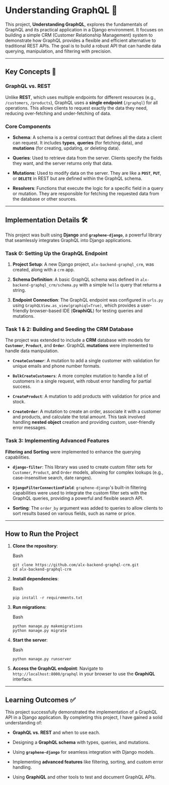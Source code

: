
# **Understanding GraphQL** 📝

This project, **Understanding GraphQL**, explores the fundamentals of GraphQL and its practical application in a Django environment. It focuses on building a simple CRM (Customer Relationship Management) system to demonstrate how GraphQL provides a flexible and efficient alternative to traditional REST APIs. The goal is to build a robust API that can handle data querying, manipulation, and filtering with precision.

<hr>

## **Key Concepts** 🧠

### **GraphQL vs. REST**

Unlike **REST**, which uses multiple endpoints for different resources (e.g., `/customers`, `/products`), GraphQL uses a **single endpoint** (`/graphql`) for all operations. This allows clients to request exactly the data they need, reducing over-fetching and under-fetching of data.

### **Core Components**

-   **Schema**: A schema is a central contract that defines all the data a client can request. It includes **types**, **queries** (for fetching data), and **mutations** (for creating, updating, or deleting data).
    
-   **Queries**: Used to retrieve data from the server. Clients specify the fields they want, and the server returns only that data.
    
-   **Mutations**: Used to modify data on the server. They are like a **`POST`**, **`PUT`**, or **`DELETE`** in REST but are defined within the GraphQL schema.
    
-   **Resolvers**: Functions that execute the logic for a specific field in a query or mutation. They are responsible for fetching the requested data from the database or other sources.
    

<hr>

## **Implementation Details** 🛠️

This project was built using **Django** and **`graphene-django`**, a powerful library that seamlessly integrates GraphQL into Django applications.

### **Task 0: Setting Up the GraphQL Endpoint**

1.  **Project Setup**: A new Django project, `alx-backend-graphql_crm`, was created, along with a `crm` app.
    
2.  **Schema Definition**: A basic GraphQL schema was defined in `alx-backend-graphql_crm/schema.py` with a simple `hello` query that returns a string.
    
3.  **Endpoint Connection**: The GraphQL endpoint was configured in `urls.py` using `GraphQLView.as_view(graphiql=True)`, which provides a user-friendly browser-based IDE (**GraphiQL**) for testing queries and mutations.
    

### **Task 1 & 2: Building and Seeding the CRM Database**

The project was extended to include a **CRM** database with models for **`Customer`**, **`Product`**, and **`Order`**. GraphQL **mutations** were implemented to handle data manipulation.

-   **`CreateCustomer`**: A mutation to add a single customer with validation for unique emails and phone number formats.
    
-   **`BulkCreateCustomers`**: A more complex mutation to handle a list of customers in a single request, with robust error handling for partial success.
    
-   **`CreateProduct`**: A mutation to add products with validation for price and stock.
    
-   **`CreateOrder`**: A mutation to create an order, associate it with a customer and products, and calculate the total amount. This task involved handling **nested object** creation and providing custom, user-friendly error messages.
    

### **Task 3: Implementing Advanced Features**

**Filtering and Sorting** were implemented to enhance the querying capabilities.

-   **`django-filter`**: This library was used to create custom filter sets for `Customer`, `Product`, and `Order` models, allowing for complex lookups (e.g., case-insensitive search, date ranges).
    
-   **`DjangoFilterConnectionField`**: `graphene-django`'s built-in filtering capabilities were used to integrate the custom filter sets with the GraphQL queries, providing a powerful and flexible search API.
    
-   **Sorting**: The `order_by` argument was added to queries to allow clients to sort results based on various fields, such as name or price.
    

<hr>

## **How to Run the Project**

1.  **Clone the repository**:
    
    Bash
    
    ```
    git clone https://github.com/alx-backend-graphql-crm.git
    cd alx-backend-graphql-crm
    
    ```
    
2.  **Install dependencies**:
    
    Bash
    
    ```
    pip install -r requirements.txt
    
    ```
    
3.  **Run migrations**:
    
    Bash
    
    ```
    python manage.py makemigrations
    python manage.py migrate
    
    ```
    
4.  **Start the server**:
    
    Bash
    
    ```
    python manage.py runserver
    
    ```
    
5.  **Access the GraphQL endpoint**: Navigate to `http://localhost:8000/graphql` in your browser to use the **GraphiQL** interface.
    

<hr>

## **Learning Outcomes** ✅

This project successfully demonstrated the implementation of a GraphQL API in a Django application. By completing this project, I have gained a solid understanding of:

-   **GraphQL vs. REST** and when to use each.
    
-   Designing a **GraphQL schema** with types, queries, and mutations.
    
-   Using **`graphene-django`** for seamless integration with Django models.
    
-   Implementing **advanced features** like filtering, sorting, and custom error handling.
    
-   Using **GraphiQL** and other tools to test and document GraphQL APIs.
